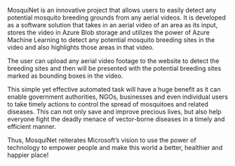 MosquiNet is an innovative project that allows users to easily detect any potential mosquito breeding grounds from any aerial videos. It is developed as a software solution that takes in an aerial video of an area as its input, stores the video in Azure Blob storage and utilizes the power of Azure Machine Learning to detect any potential mosquito breeding sites in the video and also highlights those areas in that video.

The user can upload any aerial video footage to the website to detect the breeding sites and then will be presented with the potential breeding sites marked as bounding boxes in the video.

This simple yet effective automated task will have a huge benefit as it can enable government authorities, NGOs, businesses and even individual users to take timely actions to control the spread of mosquitoes and related diseases. This can not only save and improve precious lives, but also help everyone fight the deadly menace of vector-borne diseases in a timely and efficient manner.

Thus, MosquiNet reiterates Microsoft’s vision to use the power of technology to empower people and make this world a better, healthier and happier place!
